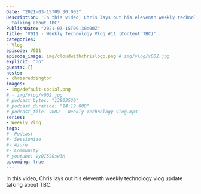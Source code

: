 ```yaml
---
Date: "2021-03-15T09:30:00Z"
Description: 'In this video, Chris lays out his eleventh weekly technology vlog update
  talking about TBC'
PublishDate: "2021-03-15T09:30:00Z"
Title: 'V011 - Weekly Technology Vlog #11 (Content TBC)'
categories:
- Vlog
episode: V011
episode_image: img/cloudwithchrislogo.png # img/vlog/v002.jpg
explicit: "no"
guests: []
hosts:
- chrisreddington
images:
- img/default-social.png
# - img/vlog/v002.jpg
# podcast_bytes: "13803520"
# podcast_duration: "14:19.000"
# podcast_file: V002 - Weekly Technology Vlog.mp3
series:
- Weekly Vlog
tags:
#- Podcast
#- Sessionize
#- Azure
#- Community
# youtube: VyQI5SOsw3M
upcoming: true
---
```

In this video, Chris lays out his eleventh weekly technology vlog update talking about TBC.